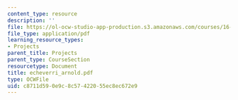 ```yaml
---
content_type: resource
description: ''
file: https://ol-ocw-studio-app-production.s3.amazonaws.com/courses/16-622-experimental-projects-ii-fall-2003/c8711d590e9c8c57422055ec8ec672e9_echeverri_arnold.pdf
file_type: application/pdf
learning_resource_types:
- Projects
parent_title: Projects
parent_type: CourseSection
resourcetype: Document
title: echeverri_arnold.pdf
type: OCWFile
uid: c8711d59-0e9c-8c57-4220-55ec8ec672e9
---
```

